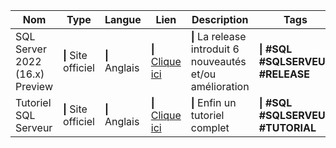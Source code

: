 | Nom                            | Type                 | Langue         | Lien                                                                                                                                             | Description                                                 | Tags                                  | Note             |
| ------------------------------ | -------------------- | -------------- | ------------------------------------------------------------------------------------------------------------------------------------------------ | ----------------------------------------------------------- | ------------------------------------- | ---------------- |
| SQL Server 2022 (16.x) Preview | **\|** Site officiel | **\|** Anglais | **\|** [Clique ici](https://learn.microsoft.com/en-us/sql/sql-server/what-s-new-in-sql-server-2022?view=sql-server-ver15)                        | **\|** La release introduit 6 nouveautés et/ou amélioration | **\|** **#SQL #SQLSERVEUR #RELEASE**  | **\|** **2.5/5** |
| Tutoriel SQL Serveur           | **\|** Site officiel | **\|** Anglais | **\|** [Clique ici](https://learn.microsoft.com/fr-fr/sql/relational-databases/lesson-1-connecting-to-the-database-engine?view=sql-server-ver16) | **\|** Enfin un tutoriel complet                            | **\|** **#SQL #SQLSERVEUR #TUTORIAL** | **\|** **3/5**   |
